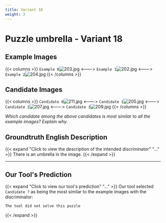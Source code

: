 ```yaml
---
title: Variant 18
weight: 3
---
```


# Puzzle umbrella - Variant 18

## Example Images
{{< columns >}}
`Example 0`![203.jpg](/natscene_data/images/203.jpg)
<--->
`Example 1`![202.jpg](/natscene_data/images/202.jpg)
<--->
`Example 2`![204.jpg](/natscene_data/images/204.jpg)
{{< /columns >}}

## Candidate Images
{{< columns >}}
`Candidate 0`![211.jpg](/natscene_data/images/211.jpg)
<--->
`Candidate 1`![205.jpg](/natscene_data/images/205.jpg)
<--->
`Candidate 2`![207.jpg](/natscene_data/images/207.jpg)
<--->
`Candidate 3`![209.jpg](/natscene_data/images/209.jpg)
{{< /columns >}}

*Which candidate among the above candidates is most similar to all the example images? Explain why.*

## Groundtruth English Description

{{< expand "Click to view the description of the intended discriminator" "..." >}}
There is an umbrella in the image.
{{< /expand >}}

---



## Our Tool's Prediction

{{< expand "Click to view our tool's prediction" "..." >}}
Our tool selected `Candidate ?` as being the most similar to the example images with the discriminator:
```plaintext
The tool did not solve this puzzle
```
{{< /expand >}}

